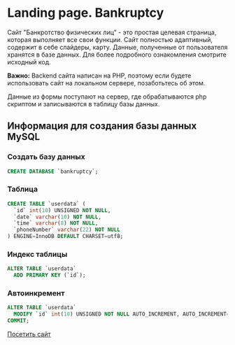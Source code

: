 # Landing page. Bankruptcy

Сайт "Банкротство физических лиц" - это простая целевая страница, которая выполняет все свои функции. Сайт полностью адаптивный, содержит в себе слайдеры, карту. Данные, полученные от пользователя хранятся в базе данных. Для более подробного ознакомления смотрите исходный код.

**Важно:** Backend сайта написан на PHP, поэтому если будете использовать сайт на локальном сервере, позаботьтесь об этом.

Данные из формы поступают на сервер, где обрабатываются php скриптом и записываются в таблицу базы данных.

## Информация для создания базы данных MySQL

### Создать базу данных

```sql
CREATE DATABASE `bankruptcy`;
```

### Таблица

```sql
CREATE TABLE `userdata` (
  `id` int(10) UNSIGNED NOT NULL,
  `date` varchar(10) NOT NULL,
  `time` varchar(8) NOT NULL,
  `phoneNumber` varchar(22) NOT NULL
) ENGINE=InnoDB DEFAULT CHARSET=utf8;
```

### Индекс таблицы

```sql
ALTER TABLE `userdata`
  ADD PRIMARY KEY (`id`);
```

### Автоинкремент

```sql
ALTER TABLE `userdata`
  MODIFY `id` int(10) UNSIGNED NOT NULL AUTO_INCREMENT, AUTO_INCREMENT=16;
COMMIT;
```

[Посетить сайт](http://bankrot.technoninja-xp.h1n.ru/)
